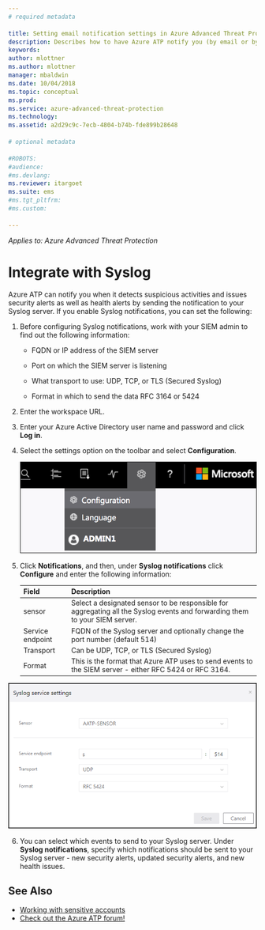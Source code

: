 ```yaml
---
# required metadata

title: Setting email notification settings in Azure Advanced Threat Protection | Microsoft Docs
description: Describes how to have Azure ATP notify you (by email or by Azure ATP event forwarding) when it detects suspicious activities 
keywords:
author: mlottner
ms.author: mlottner
manager: mbaldwin
ms.date: 10/04/2018
ms.topic: conceptual
ms.prod:
ms.service: azure-advanced-threat-protection
ms.technology:
ms.assetid: a2d29c9c-7ecb-4804-b74b-fde899b28648

# optional metadata

#ROBOTS:
#audience:
#ms.devlang:
ms.reviewer: itargoet
ms.suite: ems
#ms.tgt_pltfrm:
#ms.custom:

---
```


*Applies to: Azure Advanced Threat Protection*



# Integrate with Syslog

Azure ATP can notify you when it detects suspicious activities and issues security alerts as well as health alerts by sending the notification to your Syslog server. If you enable Syslog notifications, you can set the following:

1.  Before configuring Syslog notifications, work with your SIEM admin to find out the following information:

    -   FQDN or IP address of the SIEM server

    -   Port on which the SIEM server is listening

    -   What transport to use: UDP, TCP, or TLS (Secured Syslog)

    -   Format in which to send the data RFC 3164 or 5424

2.  Enter the workspace URL.

3.  Enter your Azure Active Directory user name and password and click **Log in**.

4.  Select the settings option on the toolbar and select **Configuration**.

    ![Azure ATP configuration settings icon](media/ATP-config-menu.png)

5.  Click **Notifications**, and then, under **Syslog notifications** click **Configure** and enter the following information:

    |Field|Description|
    |---------|---------------|
    |sensor|Select a designated sensor to be responsible for aggregating all the Syslog events and forwarding them to your SIEM server.|
    |Service endpoint|FQDN of the Syslog server and optionally change the port number (default 514)|
    |Transport|Can be UDP, TCP, or TLS (Secured Syslog)|
    |Format|This is the format that Azure ATP uses to send events to the SIEM server - either RFC 5424 or RFC 3164.|

 ![Azure ATP Syslog server settings image](media/atp-syslog.png)

6. You can select which events to send to your Syslog server. Under **Syslog notifications**, specify which notifications should be sent to your Syslog server - new security alerts, updated security alerts, and new health issues.


## See Also

- [Working with sensitive accounts](sensitive-accounts.md)
- [Check out the Azure ATP forum!](https://aka.ms/azureatpcommunity)